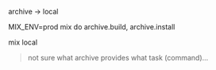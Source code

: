 
archive -> local

MIX_ENV=prod mix do archive.build, archive.install

mix local

> not sure what archive provides what task (command)...
